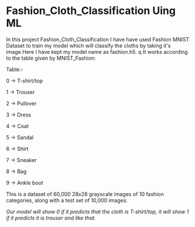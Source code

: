 # Fashion_Cloth_Classification Uing ML
In this project Fashion_Cloth_Classification I have have used Fashion MNIST Dataset to train my model which will classify the cloths by taking it's image.Here I have kept my model name as fashion.h5.
q
It works according to the table given by MNIST_Fashion:

Table:-

0 ->	    T-shirt/top

1 ->	    Trouser

2 ->	    Pullover

3 ->	    Dress

4 ->	    Coat

5 ->	    Sandal

6 ->	    Shirt

7 ->	    Sneaker

8 ->	    Bag

9 ->	    Ankle boot

This is a dataset of 60,000 28x28 grayscale images of 10 fashion categories, along with a test set of 10,000 images.

*Our model will show 0 if it predicts that the cloth is T-shirt/top, it will show 1 if it predicts it is trouser and like that.*
